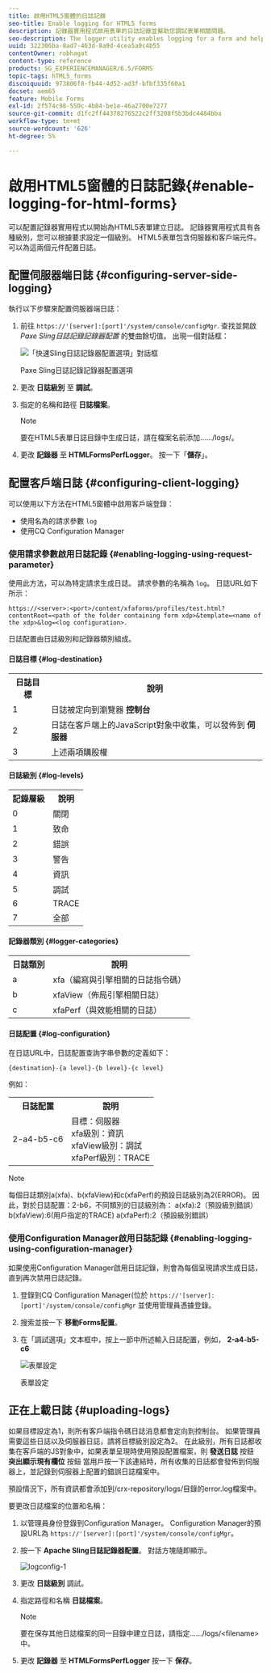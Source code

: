 ```yaml
---
title: 啟用HTML5窗體的日誌記錄
seo-title: Enable logging for HTML5 forms
description: 記錄器實用程式啟用表單的日誌記錄並幫助您調試表單相關問題。
seo-description: The logger utility enables logging for a form and helps you debug form-related issues.
uuid: 322306ba-8ad7-463d-8a9d-4cea5a0c4b55
contentOwner: robhagat
content-type: reference
products: SG_EXPERIENCEMANAGER/6.5/FORMS
topic-tags: hTML5_forms
discoiquuid: 973806f8-fb44-4d52-ad3f-bfbf335f60a1
docset: aem65
feature: Mobile Forms
exl-id: 2f574c98-550c-4b84-be1e-46a2700e7277
source-git-commit: d1fc2ff44378276522c2ff3208f5b3bdc4484bba
workflow-type: tm+mt
source-wordcount: '626'
ht-degree: 5%

---
```


# 啟用HTML5窗體的日誌記錄{#enable-logging-for-html-forms}

可以配置記錄器實用程式以開始為HTML5表單建立日誌。 記錄器實用程式具有各種級別，您可以根據要求設定一個級別。 HTML5表單包含伺服器和客戶端元件。 可以為這兩個元件配置日誌。

## 配置伺服器端日誌 {#configuring-server-side-logging}

執行以下步驟來配置伺服器端日誌：

1. 前往 `https://'[server]:[port]'/system/console/configMgr`. 查找並開啟 *Paxe Sling日誌記錄記錄器配置* 的雙曲餘切值。 出現一個對話框：

   ![ 「快速Sling日誌記錄器配置選項」對話框](assets/logconfig.png)

   Paxe Sling日誌記錄記錄器配置選項

1. 更改 **日誌級別** 至 **調試**。

1. 指定的名稱和路徑 **日誌檔案**。

   >[!NOTE]
   >
   >要在HTML5表單日誌目錄中生成日誌，請在檔案名前添加……/logs/。

1. 更改 **記錄器** 至 **HTMLFormsPerfLogger**。 按一下「**儲存**」。

## 配置客戶端日誌 {#configuring-client-logging}

可以使用以下方法在HTML5窗體中啟用客戶端登錄：

* 使用名為的請求參數 `log`
* 使用CQ Configuration Manager

### 使用請求參數啟用日誌記錄 {#enabling-logging-using-request-parameter}

使用此方法，可以為特定請求生成日誌。 請求參數的名稱為 `log`。 日誌URL如下所示：

`https://<server>:<port>/content/xfaforms/profiles/test.html?contentRoot=<path of the folder containing form xdp>&template=<name of the xdp>&log=<log configuration>.`

日誌配置由日誌級別和記錄器類別組成。

#### 日誌目標 {#log-destination}

<table>
 <tbody>
  <tr>
   <th><strong>日誌目標</strong></th>
   <th><strong>說明</strong></th>
  </tr>
  <tr>
   <td>1</td>
   <td>日誌被定向到瀏覽器 <strong>控制台</strong></td>
  </tr>
  <tr>
   <td>2</td>
   <td>日誌在客戶端上的JavaScript對象中收集，可以發佈到 <strong>伺服器</strong> </td>
  </tr>
  <tr>
   <td>3</td>
   <td>上述兩項購股權<br /> </td>
  </tr>
 </tbody>
</table>

#### 日誌級別 {#log-levels}

<table>
 <tbody>
  <tr>
   <th>記錄層級</th>
   <th>說明</th>
  </tr>
  <tr>
   <td>0</td>
   <td>關閉<br type="_moz" /> </td>
  </tr>
  <tr>
   <td>1</td>
   <td>致命<br type="_moz" /> </td>
  </tr>
  <tr>
   <td>2</td>
   <td>錯誤<br type="_moz" /> </td>
  </tr>
  <tr>
   <td>3</td>
   <td>警告<br type="_moz" /> </td>
  </tr>
  <tr>
   <td>4</td>
   <td>資訊<br type="_moz" /> </td>
  </tr>
  <tr>
   <td>5</td>
   <td>調試<br type="_moz" /> </td>
  </tr>
  <tr>
   <td>6</td>
   <td>TRACE<br type="_moz" /> </td>
  </tr>
  <tr>
   <td>7</td>
   <td>全部<br type="_moz" /> </td>
  </tr>
 </tbody>
</table>

#### 記錄器類別 {#logger-categories}

<table>
 <tbody>
  <tr>
   <th>日誌類別</th>
   <th>說明</th>
  </tr>
  <tr>
   <td>a</td>
   <td>xfa（編寫與引擎相關的日誌指令碼）</td>
  </tr>
  <tr>
   <td>b</td>
   <td>xfaView（佈局引擎相關日誌）<br type="_moz" /> </td>
  </tr>
  <tr>
   <td>c</td>
   <td>xfaPerf（與效能相關的日誌）<br type="_moz" /> </td>
  </tr>
 </tbody>
</table>

#### 日誌配置 {#log-configuration}

在日誌URL中，日誌配置查詢字串參數的定義如下：

`{destination}-{a level}-{b level}-{c level}`

例如：

<table>
 <tbody>
  <tr>
   <th>日誌配置</th>
   <th>說明</th>
  </tr>
  <tr>
   <td>2-a4-b5-c6<br type="_moz" /> </td>
   <td>目標：伺服器<br /> xfa級別：資訊<br /> xfaView級別：調試<br /> xfaPerf級別：TRACE</td>
  </tr>
 </tbody>
</table>

>[!NOTE]
>
>每個日誌類別a(xfa)、b(xfaView)和c(xfaPerf)的預設日誌級別為2(ERROR)。 因此，對於日誌配置：2-b6，不同類別的日誌級別為：
>a(xfa):2（預設級別錯誤）
>b(xfaView):6(用戶指定的TRACE)
>a(xfaPerf):2（預設級別錯誤）

### 使用Configuration Manager啟用日誌記錄 {#enabling-logging-using-configuration-manager}

如果使用Configuration Manager啟用日誌記錄，則會為每個呈現請求生成日誌，直到再次禁用日誌記錄。

1. 登錄到CQ Configuration Manager(位於 `https://'[server]:[port]'/system/console/configMgr` 並使用管理員憑據登錄。
1. 搜索並按一下 **移動Forms配置**。
1. 在「調試選項」文本框中，按上一節中所述輸入日誌配置，例如， **2-a4-b5-c6**

   ![表單設定](assets/forms_configuration.png)

   表單設定

## 正在上載日誌 {#uploading-logs}

如果目標設定為1，則所有客戶端指令碼日誌消息都會定向到控制台。 如果管理員需要這些日誌以及伺服器日誌，請將目標級別設定為2。 在此級別，所有日誌都收集在客戶端的JS對象中，如果表單呈現時使用預設配置檔案，則 **發送日誌** 按鈕 **突出顯示現有欄位** 按鈕 當用戶按一下該連結時，所有收集的日誌都會發佈到伺服器上，並記錄到伺服器上配置的錯誤日誌檔案中。

預設情況下，所有資訊都會添加到/crx-repository/logs/目錄的error.log檔案中。

要更改日誌檔案的位置和名稱：

1. 以管理員身份登錄到Configuration Manager。 Configuration Manager的預設URL為 `https://'[server]:[port]'/system/console/configMgr`。
1. 按一下 **Apache Sling日誌記錄器配置**。 對話方塊隨即顯示。

   ![logconfig-1](assets/logconfig-1.png)

1. 更改 **日誌級別** 調試。

1. 指定路徑和名稱 **日誌檔案**。

   >[!NOTE]
   >
   >要在保存其他日誌檔案的同一目錄中建立日誌，請指定……/logs/&lt;filename> 中。

1. 更改 **記錄器** 至 **HTMLFormsPerfLogger** 按一下 **保存**。
